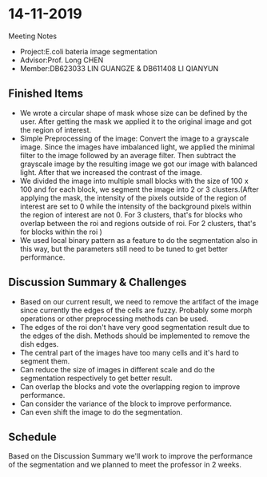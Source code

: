 # 14-11-2019 
Meeting Notes
* Project:E.coli bateria image segmentation
* Advisor:Prof. Long CHEN
* Member:DB623033 LIN GUANGZE & DB611408 LI QIANYUN

## Finished Items
* We wrote a circular shape of mask whose size can be defined by the user. After getting the mask we applied it to the original image and got the region of interest.
* Simple Preprocessing of the image: Convert the image to a grayscale image. Since the images have imbalanced light, we applied the minimal filter to the image followed by an average filter. Then subtract the grayscale image by the resulting image we got our image with balanced light. After that we increased the contrast of the image.
* We divided the image into multiple small blocks with the size of 100 x 100 and for each block, we segment the image into 2 or 3 clusters.(After applying the mask, the intensity of the pixels outside of the region of interest are set to 0 while the intensity of the background pixels within the region of interest are not 0. For 3 clusters, that's for blocks who overlap between the roi and regions outside of roi. For 2 clusters, that's for blocks within the roi )
* We used local binary pattern as a feature to do the segmentation also in this way, but the parameters still need to be tuned to get better performance.


## Discussion Summary & Challenges
* Based on our current result, we need to remove the artifact of the image since currently the edges of the cells are fuzzy. Probably some morph operations or other preprocessing methods can be used.
* The edges of the roi don't have very good segmentation result due to the edges of the dish. Methods should be implemented to remove the dish edges. 
* The central part of the images have too many cells and it's hard to segment them.
* Can reduce the size of images in different scale and do the segmentation respectively to get better result.
* Can overlap the blocks and vote the overlapping region to improve performance.
* Can consider the variance of the block to improve performance.
* Can even shift the image to do the segmentation.


## Schedule
Based on the Discussion Summary we'll work to improve the performance of the segmentation and we planned to meet the professor in 2 weeks. 
